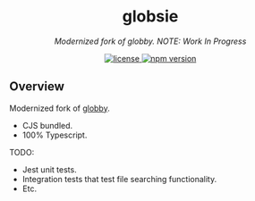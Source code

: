 <h1 align="center">globsie</h1>
<p align="center">
  <em>Modernized fork of globby. NOTE: Work In Progress</em>
</p>

<p align="center">
  <a href="https://img.shields.io/badge/License-MIT-green.svg" target="_blank">
    <img src="https://img.shields.io/badge/License-MIT-green.svg" alt="license" />
  </a>
  <a href="https://badge.fury.io/js/globby.svg" target="_blank">
    <img src="https://badge.fury.io/js/{{npm-package-name}}.svg" alt="npm version" />
  </a>
</p>

## Overview

Modernized fork of [globby](https://github.com/sindresorhus/globby).

* CJS bundled.
* 100% Typescript.

TODO:

* Jest unit tests.
* Integration tests that test file searching functionality.
* Etc.
